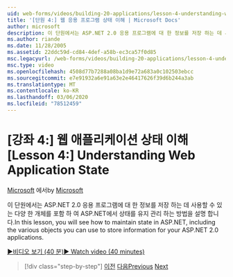 ```yaml
---
uid: web-forms/videos/building-20-applications/lesson-4-understanding-web-application-state
title: '[단원 4:] 웹 응용 프로그램 상태 이해 | Microsoft Docs'
author: microsoft
description: 이 단원에서는 ASP.NET 2.0 응용 프로그램에 대 한 정보를 저장 하는 데 사용할 수 있는 다양 한 개체를 포함 하 여 ASP.NET에서 상태를 유지 관리 하는 방법을 확인 합니다.
ms.author: riande
ms.date: 11/28/2005
ms.assetid: 22ddc59d-cd84-4def-a58b-ec3ca57f0d85
msc.legacyurl: /web-forms/videos/building-20-applications/lesson-4-understanding-web-application-state
msc.type: video
ms.openlocfilehash: 4508d77b7288a08ba1d9e72a683a0c102503ebcc
ms.sourcegitcommit: e7e91932a6e91a63e2e46417626f39d6b244a3ab
ms.translationtype: MT
ms.contentlocale: ko-KR
ms.lasthandoff: 03/06/2020
ms.locfileid: "78512459"
---
```

# <a name="lesson-4-understanding-web-application-state"></a><span data-ttu-id="bdf1f-103">[강좌 4:] 웹 애플리케이션 상태 이해</span><span class="sxs-lookup"><span data-stu-id="bdf1f-103">[Lesson 4:] Understanding Web Application State</span></span>

<span data-ttu-id="bdf1f-104">[Microsoft](https://github.com/microsoft) 에서</span><span class="sxs-lookup"><span data-stu-id="bdf1f-104">by [Microsoft](https://github.com/microsoft)</span></span>

<span data-ttu-id="bdf1f-105">이 단원에서는 ASP.NET 2.0 응용 프로그램에 대 한 정보를 저장 하는 데 사용할 수 있는 다양 한 개체를 포함 하 여 ASP.NET에서 상태를 유지 관리 하는 방법을 설명 합니다.</span><span class="sxs-lookup"><span data-stu-id="bdf1f-105">In this lesson, you will see how to maintain state in ASP.NET, including the various objects you can use to store information for your ASP.NET 2.0 applications.</span></span>

[<span data-ttu-id="bdf1f-106">&#9654;비디오 보기 (40 분)</span><span class="sxs-lookup"><span data-stu-id="bdf1f-106">&#9654; Watch video (40 minutes)</span></span>](https://channel9.msdn.com/Blogs/ASP-NET-Site-Videos/lesson-4-understanding-web-application-state)

> [!div class="step-by-step"]
> <span data-ttu-id="bdf1f-107">[이전](lesson-3-understanding-more-about-events-and-postback.md)
> [다음](lesson-5-debugging-and-tracing-your-website.md)</span><span class="sxs-lookup"><span data-stu-id="bdf1f-107">[Previous](lesson-3-understanding-more-about-events-and-postback.md)
[Next](lesson-5-debugging-and-tracing-your-website.md)</span></span>

